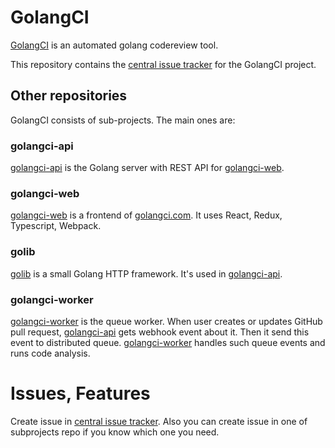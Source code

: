 # GolangCI

[GolangCI](https://golangci.com) is an automated golang codereview tool.

This repository contains the [central issue
tracker](https://github.com/golangci/golangci/issues) for the GolangCI project.

## Other repositories

GolangCI consists of sub-projects. The main ones are:

### golangci-api

[golangci-api](https://github.com/golangci/golangci-api) is the Golang server with REST API for [golangci-web](https://github.com/golangci/golangci-web).

### golangci-web

[golangci-web](https://github.com/golangci/golangci-web) is a frontend of [golangci.com](https://golangci.com). It uses React, Redux, Typescript, Webpack.

### golib

[golib](https://github.com/golangci/golib) is a small Golang HTTP framework. It's used in [golangci-api](https://github.com/golangci/golangci-api).

### golangci-worker

[golangci-worker](https://github.com/golangci/golangci-worker) is the queue worker. When user creates or updates GitHub pull request,
[golangci-api](https://github.com/golangci/golangci-api) gets webhook event about it. Then it send this event to distributed queue.
[golangci-worker](https://github.com/golangci/golangci-worker) handles such queue events and runs code analysis.

# Issues, Features
Create issue in [central issue tracker](https://github.com/golangci/golangci/issues).
Also you can create issue in one of subprojects repo if you know which one you need.
